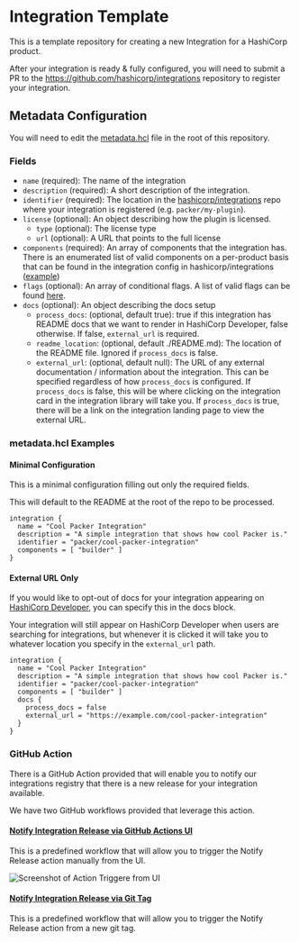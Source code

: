 # Integration Template

This is a template repository for creating a new Integration for a HashiCorp product.

After your integration is ready & fully configured, you will need to submit a PR to the https://github.com/hashicorp/integrations repository to register your integration.

## Metadata Configuration

You will need to edit the [metadata.hcl](/metadata.hcl) file in the root of this repository.

### Fields

- `name` (required): The name of the integration
- `description` (required): A short description of the integration.
- `identifier` (required): The location in the [hashicorp/integrations](https://github.com/hashicorp/integrations) repo where your integration is registered (e.g. `packer/my-plugin`).
- `license` (optional): An object describing how the plugin is licensed.
  - `type` (optional): The license type
  - `url` (optional): A URL that points to the full license
- `components` (required): An array of components that the integration has. There is an enumerated list of valid components on a per-product basis that can be found in the integration config in hashicorp/integrations ([example](https://github.com/hashicorp/integrations/blob/main/packer/_config.hcl))
- `flags` (optional): An array of conditional flags. A list of valid flags can be found [here](https://github.com/hashicorp/integrations/blob/main/flags.hcl).
- `docs` (optional): An object describing the docs setup
  - `process_docs`: (optional, default true): true if this integration has README docs that we want to render in HashiCorp Developer, false otherwise. If false, `external_url` is required.
  - `readme_location`: (optional, default ./README.md): The location of the README file.  Ignored if `process_docs` is false.
  - `external_url`: (optional, default null): The URL of any external documentation / information about the integration.  This can be specified regardless of how `process_docs` is configured.  If `process_docs` is false, this will be where clicking on the integration card in the integration library will take you.  If `process_docs` is true, there will be a link on the integration landing page to view the external URL.


### metadata.hcl Examples

#### Minimal Configuration

This is a minimal configuration filling out only the required fields.

This will default to the README at the root of the repo to be processed.

```hcl
integration {
  name = "Cool Packer Integration"
  description = "A simple integration that shows how cool Packer is."
  identifier = "packer/cool-packer-integration"
  components = [ "builder" ]
}
```

#### External URL Only

If you would like to opt-out of docs for your integration appearing on [HashiCorp Developer](https://developer.hashicorp.com/), you can specify this in the docs block.

Your integration will still appear on HashiCorp Developer when users are searching for integrations, but whenever it is clicked it will take you to whatever location you specify in the `external_url` path.

```hcl
integration {
  name = "Cool Packer Integration"
  description = "A simple integration that shows how cool Packer is."
  identifier = "packer/cool-packer-integration"
  components = [ "builder" ]
  docs {
    process_docs = false
    external_url = "https://example.com/cool-packer-integration"
  }
}
```

### GitHub Action

There is a GitHub Action provided that will enable you to notify our integrations registry that there is a new release for your integration available.

We have two GitHub workflows provided that leverage this action.

#### [Notify Integration Release via GitHub Actions UI](.github/workflows/notify-release-via-manual.yaml)

This is a predefined workflow that will allow you to trigger the Notify Release action manually from the UI.

![Screenshot of Action Triggere from UI](https://user-images.githubusercontent.com/2105067/195161825-8a1fb3f1-7c58-4c88-8e1d-d6bc45d479af.png)

#### [Notify Integration Release via Git Tag](.github/workflows/notify-release-via-tag.yaml)

This is a predefined workflow that will allow you to trigger the Notify Release action from a new git tag.
